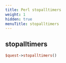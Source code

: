 ```yaml
---
title: Perl stopalltimers
weight: 1
hidden: true
menuTitle: stopalltimers
---
```

## stopalltimers
```perl
$quest->stopalltimers()
```